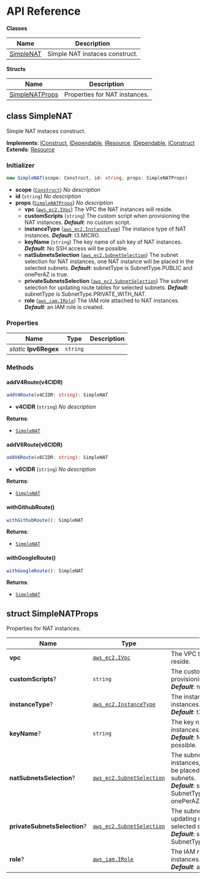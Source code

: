 # API Reference

**Classes**

Name|Description
----|-----------
[SimpleNAT](#cdk-construct-simple-nat-simplenat)|Simple NAT instaces construct.


**Structs**

Name|Description
----|-----------
[SimpleNATProps](#cdk-construct-simple-nat-simplenatprops)|Properties for NAT instances.



## class SimpleNAT  <a id="cdk-construct-simple-nat-simplenat"></a>

Simple NAT instaces construct.

__Implements__: [IConstruct](#constructs-iconstruct), [IDependable](#constructs-idependable), [IResource](#aws-cdk-lib-iresource), [IDependable](#constructs-idependable), [IConstruct](#constructs-iconstruct)
__Extends__: [Resource](#aws-cdk-lib-resource)

### Initializer




```ts
new SimpleNAT(scope: Construct, id: string, props: SimpleNATProps)
```

* **scope** (<code>[Construct](#constructs-construct)</code>)  *No description*
* **id** (<code>string</code>)  *No description*
* **props** (<code>[SimpleNATProps](#cdk-construct-simple-nat-simplenatprops)</code>)  *No description*
  * **vpc** (<code>[aws_ec2.IVpc](#aws-cdk-lib-aws-ec2-ivpc)</code>)  The VPC the NAT instances will reside. 
  * **customScripts** (<code>string</code>)  The custom script when provisioning the NAT instances. __*Default*__: no custom script.
  * **instanceType** (<code>[aws_ec2.InstanceType](#aws-cdk-lib-aws-ec2-instancetype)</code>)  The instance type of NAT instances. __*Default*__: t3.MICRO.
  * **keyName** (<code>string</code>)  The key name of ssh key of NAT instances. __*Default*__: No SSH access will be possible.
  * **natSubnetsSelection** (<code>[aws_ec2.SubnetSelection](#aws-cdk-lib-aws-ec2-subnetselection)</code>)  The subnet selection for NAT instances, one NAT instance will be placed in the selected subnets. __*Default*__: subnetType is SubnetType.PUBLIC and onePerAZ is true.
  * **privateSubnetsSelection** (<code>[aws_ec2.SubnetSelection](#aws-cdk-lib-aws-ec2-subnetselection)</code>)  The subnet selection for updating route tables for selected subnets. __*Default*__: subnetType is SubnetType.PRIVATE_WITH_NAT.
  * **role** (<code>[aws_iam.IRole](#aws-cdk-lib-aws-iam-irole)</code>)  The IAM role attached to NAT instances. __*Default*__: an IAM role is created.



### Properties


Name | Type | Description 
-----|------|-------------
*static* **Ipv6Regex** | <code>string</code> | <span></span>

### Methods


#### addV4Route(v4CIDR) <a id="cdk-construct-simple-nat-simplenat-addv4route"></a>



```ts
addV4Route(v4CIDR: string): SimpleNAT
```

* **v4CIDR** (<code>string</code>)  *No description*

__Returns__:
* <code>[SimpleNAT](#cdk-construct-simple-nat-simplenat)</code>

#### addV6Route(v6CIDR) <a id="cdk-construct-simple-nat-simplenat-addv6route"></a>



```ts
addV6Route(v6CIDR: string): SimpleNAT
```

* **v6CIDR** (<code>string</code>)  *No description*

__Returns__:
* <code>[SimpleNAT](#cdk-construct-simple-nat-simplenat)</code>

#### withGithubRoute() <a id="cdk-construct-simple-nat-simplenat-withgithubroute"></a>



```ts
withGithubRoute(): SimpleNAT
```


__Returns__:
* <code>[SimpleNAT](#cdk-construct-simple-nat-simplenat)</code>

#### withGoogleRoute() <a id="cdk-construct-simple-nat-simplenat-withgoogleroute"></a>



```ts
withGoogleRoute(): SimpleNAT
```


__Returns__:
* <code>[SimpleNAT](#cdk-construct-simple-nat-simplenat)</code>



## struct SimpleNATProps  <a id="cdk-construct-simple-nat-simplenatprops"></a>


Properties for NAT instances.



Name | Type | Description 
-----|------|-------------
**vpc** | <code>[aws_ec2.IVpc](#aws-cdk-lib-aws-ec2-ivpc)</code> | The VPC the NAT instances will reside.
**customScripts**? | <code>string</code> | The custom script when provisioning the NAT instances.<br/>__*Default*__: no custom script.
**instanceType**? | <code>[aws_ec2.InstanceType](#aws-cdk-lib-aws-ec2-instancetype)</code> | The instance type of NAT instances.<br/>__*Default*__: t3.MICRO.
**keyName**? | <code>string</code> | The key name of ssh key of NAT instances.<br/>__*Default*__: No SSH access will be possible.
**natSubnetsSelection**? | <code>[aws_ec2.SubnetSelection](#aws-cdk-lib-aws-ec2-subnetselection)</code> | The subnet selection for NAT instances, one NAT instance will be placed in the selected subnets.<br/>__*Default*__: subnetType is SubnetType.PUBLIC and onePerAZ is true.
**privateSubnetsSelection**? | <code>[aws_ec2.SubnetSelection](#aws-cdk-lib-aws-ec2-subnetselection)</code> | The subnet selection for updating route tables for selected subnets.<br/>__*Default*__: subnetType is SubnetType.PRIVATE_WITH_NAT.
**role**? | <code>[aws_iam.IRole](#aws-cdk-lib-aws-iam-irole)</code> | The IAM role attached to NAT instances.<br/>__*Default*__: an IAM role is created.



